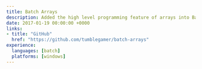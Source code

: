 ```yaml
---
title: Batch Arrays
description: Added the high level programming feature of arrays into Batch.
date: 2017-01-19 00:00:00 +0000
links:
- title: "GitHub"
  href: "https://github.com/tumblegamer/batch-arrays"
experience:
  languages: [batch]
  platforms: [windows]
---
```


